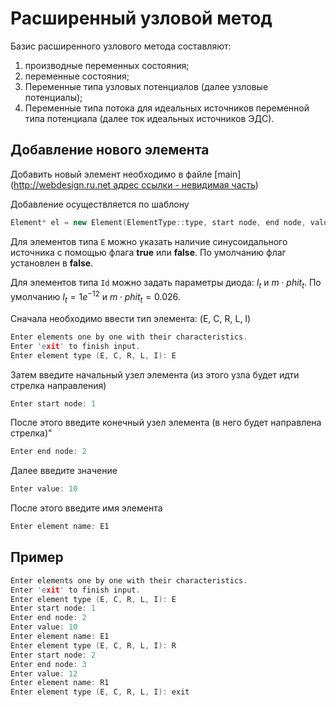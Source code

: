 # Расширенный узловой метод

Базис расширенного узлового метода составляют:

1. производные переменных состояния;
2. переменные состояния;
3. Переменные типа узловых потенциалов (далее узловые потенциалы);
4. Переменные типа потока для идеальных источников переменной типа потенциала (далее ток идеальных источников ЭДС).

## Добавление нового элемента

Добавить новый элемент необходимо в файле [main] ([http://webdesign.ru.net адрес ссылки - невидимая часть](https://github.com/sadevans/mimapr/blob/main/main.cpp))


Добавление осуществляется по шаблону
```cpp
Element* el = new Element(ElementType::type, start node, end node, value, "name");
```

Для элементов типа `E` можно указать наличие синусоидального источника с помощью флага **true** или **false**. По умолчанию флаг установлен в **false**.

Для элементов типа `Id` можно задать параметры диода: $I_t$ и $m \cdot phit_t$. По умолчанию $I_t = 1e^{-12}$ и $m \cdot phit_t = 0.026$.



Сначала необходимо ввести тип элемента: (E, C, R, L, I)
```cpp
Enter elements one by one with their characteristics.
Enter 'exit' to finish input.
Enter element type (E, C, R, L, I): E
```

Затем введите начальный узел элемента (из этого узла будет идти стрелка направления)
```cpp
Enter start node: 1
```

После этого введите конечный узел элемента (в него будет направлена стрелка)"
```cpp
Enter end node: 2
```

Далее введите значение
```cpp
Enter value: 10
```

После этого введите имя элемента
```cpp
Enter element name: E1
```

## Пример
```cpp
Enter elements one by one with their characteristics.
Enter 'exit' to finish input.
Enter element type (E, C, R, L, I): E
Enter start node: 1
Enter end node: 2
Enter value: 10
Enter element name: E1
Enter element type (E, C, R, L, I): R
Enter start node: 2
Enter end node: 3
Enter value: 12
Enter element name: R1
Enter element type (E, C, R, L, I): exit
```
